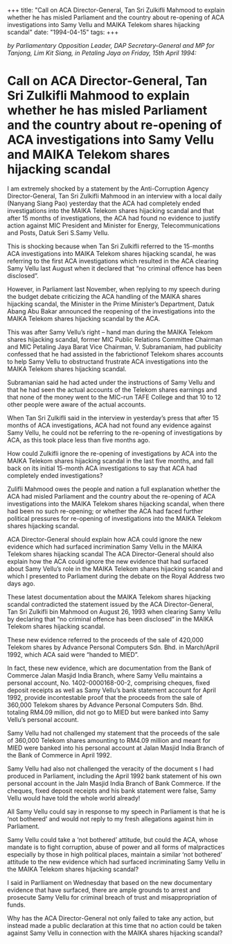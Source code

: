 +++ 
title: "Call on ACA Director-General, Tan Sri Zulkifli Mahmood to explain whether he has misled Parliament and the country about re-opening of ACA investigations into Samy Vellu and MAIKA Telekom shares hijacking scandal"
date: "1994-04-15"
tags:
+++

_by Parliamentary Opposition Leader, DAP Secretary-General and MP for Tanjong, Lim Kit Siang, in Petaling Jaya on Friday, 15th April 1994:_

# Call on ACA Director-General, Tan Sri Zulkifli Mahmood to explain whether he has misled Parliament and the country about re-opening of ACA investigations into Samy Vellu and MAIKA Telekom shares hijacking scandal

I am extremely shocked by a statement by the Anti-Corruption Agency Director-General, Tan Sri Zulkifli Mahmood in an interview with a local daily (Nanyang Siang Pao) yesterday that the ACA had completely ended investigations into the MAIKA Telekom shares hijacking scandal and that after 15 months of investigations, the ACA had found no evidence to justify action against MIC President and Minister for Energy, Telecommunications and Posts, Datuk Seri S.Samy Vellu.</u>

This is shocking because when Tan Sri Zulkifli referred to the 15-months ACA investigations into MAIKA Telekom shares hijacking scandal, he was referring to the first ACA investigations which resulted in the ACA clearing Samy Vellu last August when it declared that “no criminal offence has been disclosed”.

However, in Parliament last November, when replying to my speech during the budget debate criticizing the ACA handling of the MAIKA shares hijacking scandal, the Minister in the Prime Minister’s Department, Datuk Abang Abu Bakar announced the reopening of the investigations into the MAIKA Telekom shares hijacking scandal by the ACA.

This was after Samy Vellu’s right – hand man during the MAIKA Telekom shares hijacking scandal, former MIC Public Relations Committee Chairman and MIC Petaling Jaya Barat Vice Chairman, V. Subramaniam, had publicity confessed that he had assisted in the fabrictionof Telekom shares accounts to help Samy Vellu to obstructand frustrate ACA investigations into the MAIKA Telekom shares hijacking scandal.

Subramanian said he had acted under the instructions of Samy Vellu and that he had seen the actual accounts of the Telekom shares earnings and that none of the money went to the MIC-run TAFE College and that 10 to 12 other people were aware of the actual accounts.

When Tan Sri Zulkifli said in the interview in yesterday’s press that after 15 months of ACA investigations, ACA had not found any evidence against Samy Vellu, he could not be referring to the re-opening of investigations by ACA, as this took place less than five months ago.

How could Zulkifli ignore the re-opening of investigations by ACA into the MAIKA Telekom shares hijacking scandal in the last five months, and fall back on its initial 15-month ACA investigations to say that ACA had completely ended investigations?

Zulifli Mahmood owes the people and nation a full explanation whether the ACA had misled Parliament and the country about the re-opening of ACA investigations into the MAIKA Telekom shares hijacking scandal, when there had been no such re-opening; or whether the ACA had faced further political pressures for re-opening of investigations into the MAIKA Telekom shares hijacking scandal.

ACA Director-General should explain how ACA could ignore the new evidence which had surfaced incrimination Samy Vellu in the MAIKA Telekom shares hijacking scandal
 The ACA Director-General should also explain how the ACA could ignore the new evidence that had surfaced about Samy Vellu’s role in the MAIKA Telekom shares hijacking scandal and which I presented to Parliament during the debate on the Royal Address two days ago.

These latest documentation about the MAIKA Telekom shares hijacking scandal contradicted the statement issued by the ACA Director-General, Tan Sri Zulkifli bin Mahmood on August 26, 1993 when clearing Samy Vellu by declaring that “no criminal offence has been disclosed” in the MAIKA Telekom shares hijacking scandal.

These new evidence referred to the proceeds of the sale of 420,000 Telekom shares by Advance Personal Computers Sdn. Bhd.  in March/April 1992, which ACA said were “handed to MIED”.

In fact, these new evidence, which are documentation from the Bank of  Commerce Jalan Masjid India Branch, where Samy Vellu maintains a personal account, No. 1402-0000168-00-2, comprising cheques, fixed deposit receipts as well as Samy Vellu’s bank statement account for April 1992, provide incontestable proof that the proceeds from the sale of 360,000 Telekom shares by Advance Personal Computers Sdn. Bhd. totaling RM4.09 million, did not go to MIED but were banked into Samy Vellu’s personal account.

Samy Vellu had not challenged my statement that the proceeds of the sale of 360,000 Telekom shares amounting to RM4.09 million and meant for MIED were banked into his personal account at Jalan Masjid India Branch of the Bank of Commerce in April 1992.

Samy Vellu had also not challenged the veracity of the document s I had produced in Parliament, including the April 1992 bank statement of his own personal account in the Jaln Masjid India Branch of Bank Commerce. If the cheques, fixed deposit receipts and his bank statement were false, Samy Vellu would have told the whole world already!

All Samy Vellu could say in response to my speech in Parliament is that he is ‘not bothered’ and would not reply to my fresh allegations against him in Parliament.

Samy Vellu could take a ‘not bothered’ attitude, but could the ACA, whose mandate is to fight corruption, abuse of power and all forms of malpractices especially by those in high political places, maintain a similar ‘not bothered’ attitude to the new evidence which had surfaced incriminating Samy Vellu in the MAIKA Telekom shares hijacking scandal?

I said in Parlliament on Wednesday that based on the new documentary evidence that have surfaced, there are ample grounds to arrest and prosecute Samy Vellu for criminal breach of trust and misappropriation of funds.

Why has the ACA Director-General not only failed to take any action, but instead made a public declaration at this time that no action could be taken against Samy Vellu in connection with the MAIKA shares hijacking scandal?
 
